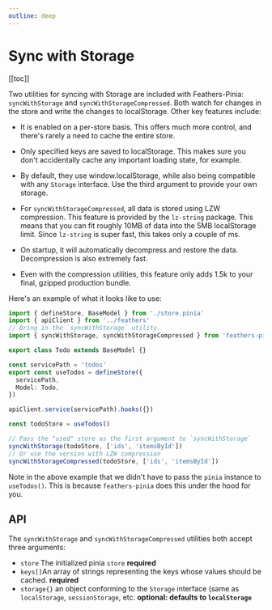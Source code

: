 ```yaml
---
outline: deep
---
```


<script setup>
import V2Block from '../components/V2Block.vue'
</script>

<V2Block />

# Sync with Storage

[[toc]]

Two utilities for syncing with Storage are included with Feathers-Pinia: `syncWithStorage` and `syncWithStorageCompressed`. Both watch for changes in the store and write the changes to localStorage. Other key features include:

- It is enabled on a per-store basis. This offers much more control, and there's rarely a need to cache the entire store.
- Only specified keys are saved to localStorage. This makes sure you don't accidentally cache any important loading state, for example.
- By default, they use window.localStorage, while also being compatible with any `Storage` interface. Use the third argument to provide your own storage.

- For `syncWithStorageCompressed`, all data is stored using LZW compression. This feature is provided by the `lz-string` package. This means that you can fit roughly 10MB of data into the 5MB localStorage limit. Since `lz-string` is super fast, this takes only a couple of ms.
- On startup, it will automatically decompress and restore the data. Decompression is also extremely fast.
- Even with the compression utilities, this feature only adds 1.5k to your final, gzipped production bundle.

Here's an example of what it looks like to use:

```ts
import { defineStore, BaseModel } from './store.pinia'
import { apiClient } from '../feathers'
// Bring in the `syncWithStorage` utility.
import { syncWithStorage, syncWithStorageCompressed } from 'feathers-pinia'

export class Todo extends BaseModel {}

const servicePath = 'todos'
export const useTodos = defineStore({
  servicePath,
  Model: Todo,
})

apiClient.service(servicePath).hooks({})

const todoStore = useTodos()

// Pass the "used" store as the first argument to `syncWithStorage`
syncWithStorage(todoStore, ['ids', 'itemsById'])
// Or use the version with LZW compression
syncWithStorageCompressed(todoStore, ['ids', 'itemsById'])
```

Note in the above example that we didn't have to pass the `pinia` instance to `useTodos()`. This is because `feathers-pinia` does this under the hood for you.

## API

The `syncWithStorage` and `syncWithStorageCompressed` utilities both accept three arguments:

- `store` The initialized pinia `store` **required**
- `keys[]`An array of strings representing the keys whose values should be cached. **required**
- `storage{}` an object conforming to the `Storage` interface (same as `localStorage`, `sessionStorage`, etc. **optional: defaults to `localStorage`**

